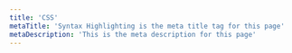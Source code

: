 ```yaml
---
title: 'CSS'
metaTitle: 'Syntax Highlighting is the meta title tag for this page'
metaDescription: 'This is the meta description for this page'
---
```

